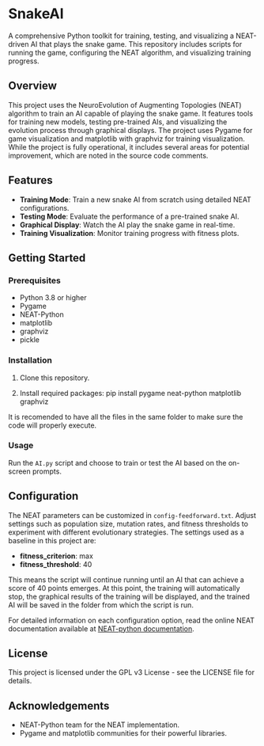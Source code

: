 # SnakeAI
A comprehensive Python toolkit for training, testing, and visualizing a NEAT-driven AI that plays the snake game. This repository includes scripts for running the game, configuring the NEAT algorithm, and visualizing training progress.

## Overview
This project uses the NeuroEvolution of Augmenting Topologies (NEAT) algorithm to train an AI capable of playing the snake game. It features tools for training new models, testing pre-trained AIs, and visualizing the evolution process through graphical displays. The project uses Pygame for game visualization and matplotlib with graphviz for training visualization.
While the project is fully operational, it includes several areas for potential improvement, which are noted in the source code comments. 

## Features
- **Training Mode**: Train a new snake AI from scratch using detailed NEAT configurations.
- **Testing Mode**: Evaluate the performance of a pre-trained snake AI.
- **Graphical Display**: Watch the AI play the snake game in real-time.
- **Training Visualization**: Monitor training progress with fitness plots.

## Getting Started
### Prerequisites
- Python 3.8 or higher
- Pygame
- NEAT-Python
- matplotlib
- graphviz
- pickle

### Installation
1. Clone this repository.
   
3. Install required packages: 
pip install pygame neat-python matplotlib graphviz

It is recomended to have all the files in the same folder to make sure the code will properly execute.

### Usage
Run the `AI.py` script and choose to train or test the AI based on the on-screen prompts.

## Configuration
The NEAT parameters can be customized in `config-feedforward.txt`. Adjust settings such as population size, mutation rates, and fitness thresholds to experiment with different evolutionary strategies. The settings used as a baseline in this project are:

- **fitness_criterion**: max
- **fitness_threshold**: 40

This means the script will continue running until an AI that can achieve a score of 40 points emerges. At this point, the training will automatically stop, the graphical results of the training will be displayed, and the trained AI will be saved in the folder from which the script is run.

For detailed information on each configuration option, read the online NEAT documentation available at [NEAT-python documentation](https://neat-python.readthedocs.io/en/latest/config_file.html).

## License
This project is licensed under the GPL v3 License - see the LICENSE file for details.

## Acknowledgements
- NEAT-Python team for the NEAT implementation.
- Pygame and matplotlib communities for their powerful libraries.
